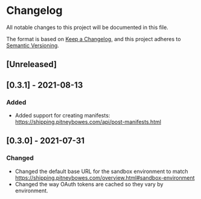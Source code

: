 # Changelog
All notable changes to this project will be documented in this file.

The format is based on [Keep a Changelog](https://keepachangelog.com/en/1.0.0/),
and this project adheres to [Semantic Versioning](https://semver.org/spec/v2.0.0.html).

## [Unreleased]

## [0.3.1] - 2021-08-13
### Added
- Added support for creating manifests: https://shipping.pitneybowes.com/api/post-manifests.html

## [0.3.0] - 2021-07-31
### Changed
- Changed the default base URL for the sandbox environment to match https://shipping.pitneybowes.com/overview.html#sandbox-environment
- Changed the way OAuth tokens are cached so they vary by environment.